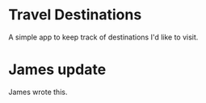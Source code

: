 # Travel Destinations

A simple app to keep track of destinations I'd like to visit.

# James update

James wrote this.
